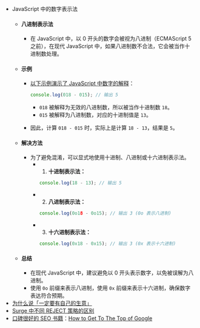 - JavaScript 中的数字表示法
	- #### 八进制表示法
		- 在 JavaScript 中，以 0 开头的数字会被视为八进制（ECMAScript 5 之前），在现代 JavaScript 中，如果八进制数不合法，它会被当作十进制数处理。
	- #### 示例
		- [以下示例演示了 JavaScript 中数字的解释](https://x.com/LKingdoms/status/1811819017868288503)：
		  
		  ```javascript
		  console.log(018 - 015); // 输出 5
		  ```
			- `018` 被解释为无效的八进制数，所以被当作十进制数 `18`。
			- `015` 被解释为八进制数，对应的十进制值是 `13`。
		- 因此，计算 `018 - 015` 时，实际上是计算 `18 - 13`，结果是 `5`。
	- #### 解决方法
		- 为了避免混淆，可以显式地使用十进制、八进制或十六进制表示法。
			- 1. **十进制表示法：**
			   ```javascript
			   console.log(18 - 13); // 输出 5
			   ```
			- 2. **八进制表示法：**
			   ```javascript
			   console.log(0o18 - 0o15); // 输出 3 (0o 表示八进制)
			   ```
			- 3. **十六进制表示法：**
			   ```javascript
			   console.log(0x18 - 0x15); // 输出 3 (0x 表示十六进制)
			   ```
	- #### 总结
		- 在现代 JavaScript 中，建议避免以 0 开头表示数字，以免被误解为八进制。
		- 使用 `0o` 前缀来表示八进制，使用 `0x` 前缀来表示十六进制，确保数字表达符合预期。
- [为什么说「一定要有自己的生意」](https://x.com/Soulogic/status/1811996190663409802)
- [Surge 中不同 REJECT 策略的区别](https://kb.nssurge.com/surge-knowledge-base/v/zh/technotes/reject)
- [口碑很好的 SEO 书籍](https://x.com/chaosflutt28952/status/1811672082868265177?t=D34s0WcUk7ALRcgH5AuvdA)：[How to Get To The Top of Google](https://exposureninja.com/wp-content/uploads/2016/10/How-To-Get-To-The-Top-of-Google-2022.pdf)